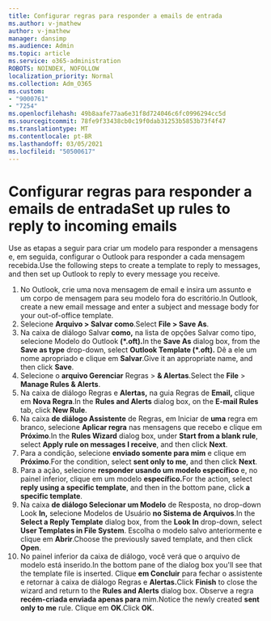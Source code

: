 ```yaml
---
title: Configurar regras para responder a emails de entrada
ms.author: v-jmathew
author: v-jmathew
manager: dansimp
ms.audience: Admin
ms.topic: article
ms.service: o365-administration
ROBOTS: NOINDEX, NOFOLLOW
localization_priority: Normal
ms.collection: Adm_O365
ms.custom:
- "9000761"
- "7254"
ms.openlocfilehash: 49b8aafe77aa6e31f8d724046c6fc0996294cc5d
ms.sourcegitcommit: 78fe9f33438cb0c19f0dab31253b5853b73f4f47
ms.translationtype: MT
ms.contentlocale: pt-BR
ms.lasthandoff: 03/05/2021
ms.locfileid: "50500617"
---
```

# <a name="set-up-rules-to-reply-to-incoming-emails"></a><span data-ttu-id="4567e-102">Configurar regras para responder a emails de entrada</span><span class="sxs-lookup"><span data-stu-id="4567e-102">Set up rules to reply to incoming emails</span></span>

<span data-ttu-id="4567e-103">Use as etapas a seguir para criar um modelo para responder a mensagens e, em seguida, configurar o Outlook para responder a cada mensagem recebida.</span><span class="sxs-lookup"><span data-stu-id="4567e-103">Use the following steps to create a template to reply to messages, and then set up Outlook to reply to every message you receive.</span></span>

1. <span data-ttu-id="4567e-104">No Outlook, crie uma nova mensagem de email e insira um assunto e um corpo de mensagem para seu modelo fora do escritório.</span><span class="sxs-lookup"><span data-stu-id="4567e-104">In Outlook, create a new email message and enter a subject and message body for your out-of-office template.</span></span>
2. <span data-ttu-id="4567e-105">Selecione **Arquivo > Salvar como**.</span><span class="sxs-lookup"><span data-stu-id="4567e-105">Select **File > Save As**.</span></span>
3. <span data-ttu-id="4567e-106">Na caixa de diálogo Salvar  **como,** na lista de opções Salvar como tipo, selecione Modelo do Outlook **(\*.oft).**</span><span class="sxs-lookup"><span data-stu-id="4567e-106">In the **Save As** dialog box, from the **Save as type** drop-down, select **Outlook Template (\*.oft).**</span></span> <span data-ttu-id="4567e-107">Dê a ele um nome apropriado e clique em **Salvar**.</span><span class="sxs-lookup"><span data-stu-id="4567e-107">Give it an appropriate name, and then click **Save**.</span></span>
4. <span data-ttu-id="4567e-108">Selecione o **arquivo Gerenciar** Regras  >  **& Alertas**.</span><span class="sxs-lookup"><span data-stu-id="4567e-108">Select the **File** > **Manage Rules & Alerts**.</span></span>
5. <span data-ttu-id="4567e-109">Na caixa de diálogo Regras e **Alertas,** na guia Regras de **Email,** clique em **Nova Regra**.</span><span class="sxs-lookup"><span data-stu-id="4567e-109">In the **Rules and Alerts** dialog box, on the **E-mail Rules** tab, click **New Rule**.</span></span>
6. <span data-ttu-id="4567e-110">Na caixa **de diálogo Assistente** de Regras, em Iniciar de **uma** regra em branco, selecione **Aplicar regra** nas mensagens que recebo e clique em **Próximo**.</span><span class="sxs-lookup"><span data-stu-id="4567e-110">In the **Rules Wizard** dialog box, under **Start from a blank rule**, select **Apply rule on messages I receive**, and then click **Next**.</span></span>
7. <span data-ttu-id="4567e-111">Para a condição, selecione **enviado somente para mim** e clique em **Próximo**.</span><span class="sxs-lookup"><span data-stu-id="4567e-111">For the condition, select **sent only to me**, and then click **Next**.</span></span>
8. <span data-ttu-id="4567e-112">Para a ação, selecione **responder usando um modelo específico** e, no painel inferior, clique em um modelo **específico.**</span><span class="sxs-lookup"><span data-stu-id="4567e-112">For the action, select **reply using a specific template**, and then in the bottom pane, click **a specific template**.</span></span>
9. <span data-ttu-id="4567e-113">Na caixa **de diálogo Selecionar um Modelo** de Resposta, no drop-down Look **In,** selecione Modelos de Usuário **no Sistema de Arquivos**.</span><span class="sxs-lookup"><span data-stu-id="4567e-113">In the **Select a Reply Template** dialog box, from the **Look In** drop-down, select **User Templates in File System**.</span></span> <span data-ttu-id="4567e-114">Escolha o modelo salvo anteriormente e clique em **Abrir**.</span><span class="sxs-lookup"><span data-stu-id="4567e-114">Choose the previously saved template, and then click **Open**.</span></span>
10. <span data-ttu-id="4567e-115">No painel inferior da caixa de diálogo, você verá que o arquivo de modelo está inserido.</span><span class="sxs-lookup"><span data-stu-id="4567e-115">In the bottom pane of the dialog box you'll see that the template file is inserted.</span></span> <span data-ttu-id="4567e-116">Clique **em Concluir** para fechar o assistente e retornar à caixa de diálogo Regras e **Alertas.**</span><span class="sxs-lookup"><span data-stu-id="4567e-116">Click **Finish** to close the wizard and return to the **Rules and Alerts** dialog box.</span></span> <span data-ttu-id="4567e-117">Observe a regra **recém-criada enviada apenas para** mim.</span><span class="sxs-lookup"><span data-stu-id="4567e-117">Notice the newly created **sent only to me** rule.</span></span> <span data-ttu-id="4567e-118">Clique em **OK**.</span><span class="sxs-lookup"><span data-stu-id="4567e-118">Click **OK**.</span></span>
